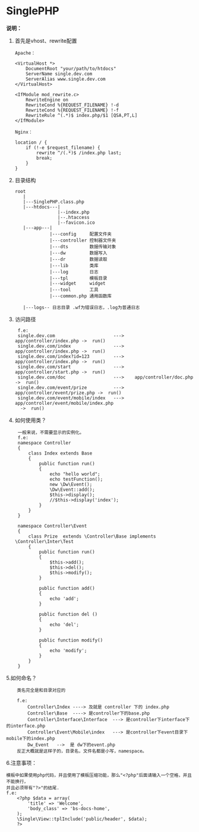 SinglePHP
========================

**说明：**

 1. 首先是vhost、rewrite配置

        Apache：

		<VirtualHost *>
			DocumentRoot "your/path/to/htdocs"
			ServerName single.dev.com
			ServerAlias www.single.dev.com
	    </VirtualHost>

	    <IfModule mod_rewrite.c>
	    	RewriteEngine on
	        RewriteCond %{REQUEST_FILENAME} !-d
	    	RewriteCond %{REQUEST_FILENAME} !-f
	    	RewriteRule ^(.*)$ index.php/$1 [QSA,PT,L]
	    </IfModule>

	    Nginx：

        location / {
            if (!-e $request_filename) {
                rewrite ^/(.*)$ /index.php last;
                break;
            }
        }



 2. 目录结构
 
		root
		   |
		   |---SinglePHP.class.php
		   |---htdocs---|
		                |--index.php
		                |--.htaccess
		                |--favicon.ico
		   |---app---|
		             |---config     配置文件夹
		             |---controller 控制器文件夹
		             |---dts        数据传输对象
		             |---dw         数据写入
		             |---dr         数据读取
		             |---lib        类库
		             |---log        日志
		             |---tpl        模板目录
		             |---widget     widget
		             |---tool       工具
		             |---common.php 通用函数库
		             
		   |---logs-- 日志目录 .wf为错误日志，.log为普通日志

3. 访问路径

		f.e:
		single.dev.com                      --->    app/controller/index.php ->  run()
		single.dev.com/index                --->    app/controller/index.php ->  run()
		single.dev.com/index?id=123         --->    app/controller/index.php ->  run()
		single.dev.com/start                --->    app/controller/start.php ->  run()
		single.dev.com/doc                  --->    app/controller/doc.php   ->  run()
		single.dev.com/event/prize          --->    app/controller/event/prize.php ->  run()
		single.dev.com/event/mobile/index   --->    app/controller/event/mobile/index.php
		 ->  run()
        
4. 如何使用类？

		一般来说，不需要显示的实例化。
		f.e:
		namespace Controller
        {
            class Index extends Base
            {
                public function run()
                {
                    echo "hello world";
                    echo testFunction();
                    new \Dw\Event();
                    \Dw\Event::add();
                    $this->display();
                    //$this->display('index');
                }
            }
        }
		
		namespace Controller\Event
        {
            class Prize  extends \Controller\Base implements \Controller\Inter\Test
            {
                public function run()
                {
                    $this->add();
                    $this->del();
                    $this->modify();
                }

                public function add()
                {
                    echo 'add';
                }

                public function del ()
                {
                    echo 'del';
                }

                public function modify()
                {
                    echo 'modify';
                }
            }
        }
        
5.如何命名？

		类名完全是和目录对应的
		
		f.e:
			Controller\Index ----> 及就是 controller 下的 index.php
			Controller\Base  ----> 是controller下的base.php
			Controller\Interface\Interface  ---> 是controller下interface下的interface.php
			Controller\Event\Mobile\index   ---> 是controller下event目录下mobile下的index.php
			Dw_Event   -->  是 dw下的event.php
		反正大概就是这样子的，目录名，文件名都是小写，namespace。

6.注意事项：

    模板中如果使用php代码，并且使用了模板压缩功能，那么"<?php"后面请输入一个空格，并且不能换行，
    并且必须带有"?>"的结尾.
    f.e:
        <?php $data = array(
            'title' => 'Welcome',
            'body_class' => 'bs-docs-home',
        );
        \Single\View::tplInclude('public/header', $data);
        ?>


